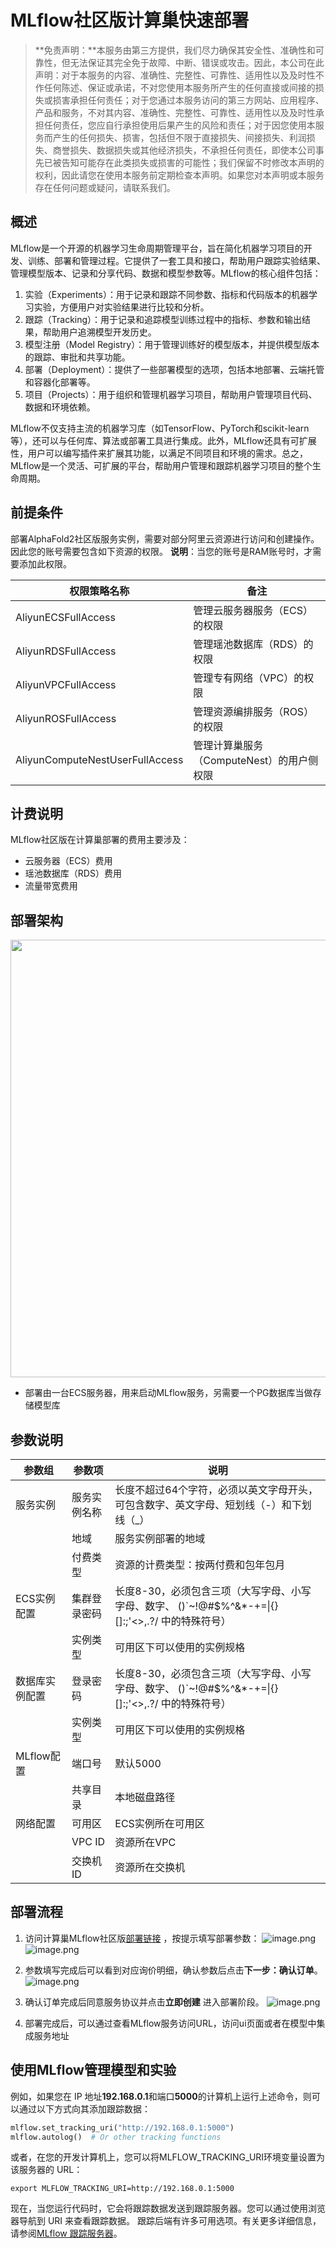 # MLflow社区版计算巢快速部署


>**免责声明：**本服务由第三方提供，我们尽力确保其安全性、准确性和可靠性，但无法保证其完全免于故障、中断、错误或攻击。因此，本公司在此声明：对于本服务的内容、准确性、完整性、可靠性、适用性以及及时性不作任何陈述、保证或承诺，不对您使用本服务所产生的任何直接或间接的损失或损害承担任何责任；对于您通过本服务访问的第三方网站、应用程序、产品和服务，不对其内容、准确性、完整性、可靠性、适用性以及及时性承担任何责任，您应自行承担使用后果产生的风险和责任；对于因您使用本服务而产生的任何损失、损害，包括但不限于直接损失、间接损失、利润损失、商誉损失、数据损失或其他经济损失，不承担任何责任，即使本公司事先已被告知可能存在此类损失或损害的可能性；我们保留不时修改本声明的权利，因此请您在使用本服务前定期检查本声明。如果您对本声明或本服务存在任何问题或疑问，请联系我们。

## 概述

MLflow是一个开源的机器学习生命周期管理平台，旨在简化机器学习项目的开发、训练、部署和管理过程。它提供了一套工具和接口，帮助用户跟踪实验结果、管理模型版本、记录和分享代码、数据和模型参数等。MLflow的核心组件包括：
1. 实验（Experiments）：用于记录和跟踪不同参数、指标和代码版本的机器学习实验，方便用户对实验结果进行比较和分析。
2. 跟踪（Tracking）：用于记录和追踪模型训练过程中的指标、参数和输出结果，帮助用户追溯模型开发历史。
3. 模型注册（Model Registry）：用于管理训练好的模型版本，并提供模型版本的跟踪、审批和共享功能。
4. 部署（Deployment）：提供了一些部署模型的选项，包括本地部署、云端托管和容器化部署等。
5. 项目（Projects）：用于组织和管理机器学习项目，帮助用户管理项目代码、数据和环境依赖。

MLflow不仅支持主流的机器学习库（如TensorFlow、PyTorch和scikit-learn等），还可以与任何库、算法或部署工具进行集成。此外，MLflow还具有可扩展性，用户可以编写插件来扩展其功能，以满足不同项目和环境的需求。总之，MLflow是一个灵活、可扩展的平台，帮助用户管理和跟踪机器学习项目的整个生命周期。

## 前提条件

部署AlphaFold2社区版服务实例，需要对部分阿里云资源进行访问和创建操作。因此您的账号需要包含如下资源的权限。
  **说明**：当您的账号是RAM账号时，才需要添加此权限。

  | 权限策略名称                          | 备注                     |
  |---------------------------------|------------------------|
  | AliyunECSFullAccess             | 管理云服务器服务（ECS）的权限       |
  | AliyunRDSFullAccess             | 管理瑶池数据库（RDS）的权限     |
  | AliyunVPCFullAccess             | 管理专有网络（VPC）的权限         |
  | AliyunROSFullAccess             | 管理资源编排服务（ROS）的权限       |
  | AliyunComputeNestUserFullAccess | 管理计算巢服务（ComputeNest）的用户侧权限 |


## 计费说明

MLflow社区版在计算巢部署的费用主要涉及：

- 云服务器（ECS）费用
- 瑶池数据库（RDS）费用
- 流量带宽费用

## 部署架构
<img src="1.png" width="1500" height="700" align="bottom"/>

- 部署由一台ECS服务器，用来启动MLflow服务，另需要一个PG数据库当做存储模型库

## 参数说明
| 参数组         | 参数项      | 说明                                                                     |
|-------------|----------|------------------------------------------------------------------------|
| 服务实例        | 服务实例名称   | 长度不超过64个字符，必须以英文字母开头，可包含数字、英文字母、短划线（-）和下划线（_）                          |
|             | 地域       | 服务实例部署的地域                                                              |
|             | 付费类型     | 资源的计费类型：按两付费和包年包月                                                      |
| ECS实例配置    | 集群登录密码   | 长度8-30，必须包含三项（大写字母、小写字母、数字、 ()`~!@#$%^&*-+=&#124;{}[]:;'<>,.?/ 中的特殊符号） |
|             |   实例类型 | 可用区下可以使用的实例规格                                                      |  
| 数据库实例配置 | 登录密码   | 长度8-30，必须包含三项（大写字母、小写字母、数字、 ()`~!@#$%^&*-+=&#124;{}[]:;'<>,.?/ 中的特殊符号） |
|             |   实例类型 | 可用区下可以使用的实例规格                                                      |  
| MLflow配置  | 端口号   |   默认5000                                                                           |
|              | 共享目录  | 本地磁盘路径
| 网络配置        | 可用区      | ECS实例所在可用区                                                             |
|             | VPC ID   | 资源所在VPC                                                                |
|             | 交换机ID    | 资源所在交换机                                                                |

## 部署流程
1. 访问计算巢MLflow社区版[部署链接](https://computenest.console.aliyun.com/user/cn-hangzhou/serviceInstanceCreate?ServiceId=service-ba5e800a0e124c23935b)
，按提示填写部署参数：
    ![image.png](2.png)
    ![image.png](3.png)

3. 参数填写完成后可以看到对应询价明细，确认参数后点击**下一步：确认订单**。
   ![image.png](4.png)

4. 确认订单完成后同意服务协议并点击**立即创建**
   进入部署阶段。
    ![image.png](5.png)

5. 部署完成后，可以通过查看MLflow服务访问URL，访问ui页面或者在模型中集成服务地址
 ## 使用MLflow管理模型和实验
例如，如果您在 IP 地址**192.168.0.1**和端口**5000**的计算机上运行上述命令，则可以通过以下方式向其添加跟踪数据：

```python
mlflow.set_tracking_uri("http://192.168.0.1:5000")
mlflow.autolog()  # Or other tracking functions
```

或者，在您的开发计算机上，您可以将MLFLOW_TRACKING_URI环境变量设置为该服务器的 URL：
```shell
export MLFLOW_TRACKING_URI=http://192.168.0.1:5000 
```
现在，当您运行代码时，它会将跟踪数据发送到跟踪服务器。您可以通过使用浏览器导航到 URI 来查看跟踪数据。
跟踪后端有许多可用选项。有关更多详细信息，请参阅[MLflow 跟踪服务器](https://mlflow.org/docs/latest/tracking.html#tracking-server)。
